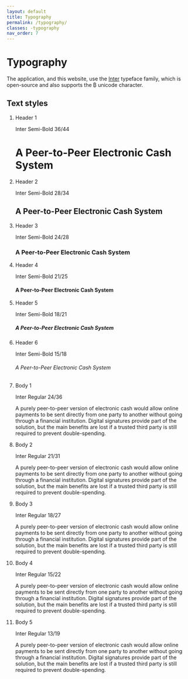 ```yaml
---
layout: default
title: Typography
permalink: /typography/
classes: -typography
nav_order: 7
---
```


# Typography

The application, and this website, use the [Inter](https://rsms.me/inter/) typeface family, which is open-source and also supports the ₿ unicode character.

## Text styles

<ol class="styles">
	<li>
		<p>Header 1</p>
		<p>Inter Semi-Bold 36/44</p>
		<h1>A Peer-to-Peer Electronic Cash System</h1>
	</li>
	<li>
		<p>Header 2</p>
		<p>Inter Semi-Bold 28/34</p>
		<h2>A Peer-to-Peer Electronic Cash System</h2>
	</li>
	<li>
		<p>Header 3</p>
		<p>Inter Semi-Bold 24/28</p>
		<h3>A Peer-to-Peer Electronic Cash System</h3>
	</li>
	<li>
		<p>Header 4</p>
		<p>Inter Semi-Bold 21/25</p>
		<h4>A Peer-to-Peer Electronic Cash System</h4>
	</li>
	<li>
		<p>Header 5</p>
		<p>Inter Semi-Bold 18/21</p>
		<h5>A Peer-to-Peer Electronic Cash System</h5>
	</li>
	<li>
		<p>Header 6</p>
		<p>Inter Semi-Bold 15/18</p>
		<h6>A Peer-to-Peer Electronic Cash System</h6>
	</li>
	<li>
		<p>Body 1</p>
		<p>Inter Regular 24/36</p>
		<p class="-s1">A purely peer-to-peer version of electronic cash would allow online payments to be sent directly from one party to another without going through a financial institution. Digital signatures provide part of the solution, but the main benefits are lost if a trusted third party is still required to prevent double-spending.</p>
	</li>
	<li>
		<p>Body 2</p>
		<p>Inter Regular 21/31</p>
		<p class="-s2">A purely peer-to-peer version of electronic cash would allow online payments to be sent directly from one party to another without going through a financial institution. Digital signatures provide part of the solution, but the main benefits are lost if a trusted third party is still required to prevent double-spending.</p>
	</li>
	<li>
		<p>Body 3</p>
		<p>Inter Regular 18/27</p>
		<p class="-s3">A purely peer-to-peer version of electronic cash would allow online payments to be sent directly from one party to another without going through a financial institution. Digital signatures provide part of the solution, but the main benefits are lost if a trusted third party is still required to prevent double-spending.</p>
	</li>
	<li>
		<p>Body 4</p>
		<p>Inter Regular 15/22</p>
		<p class="-s4">A purely peer-to-peer version of electronic cash would allow online payments to be sent directly from one party to another without going through a financial institution. Digital signatures provide part of the solution, but the main benefits are lost if a trusted third party is still required to prevent double-spending.</p>
	</li>
	<li>
		<p>Body 5</p>
		<p>Inter Regular 13/19</p>
		<p class="-s5">A purely peer-to-peer version of electronic cash would allow online payments to be sent directly from one party to another without going through a financial institution. Digital signatures provide part of the solution, but the main benefits are lost if a trusted third party is still required to prevent double-spending.</p>
	</li>
</ol>